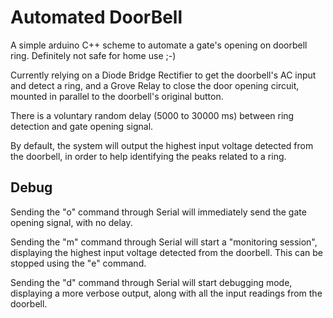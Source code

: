 # Automated DoorBell
A simple arduino C++ scheme to automate a gate's opening on doorbell ring. Definitely not safe for home use ;-)

Currently relying on a Diode Bridge Rectifier to get the doorbell's AC input and detect a ring, and a Grove Relay to close the door opening circuit, mounted in parallel to the doorbell's original button.

There is a voluntary random delay (5000 to 30000 ms) between ring detection and gate opening signal.

By default, the system will output the highest input voltage detected from the doorbell, in order to help identifying the peaks related to a ring.

## Debug

Sending the "o" command through Serial will immediately send the gate opening signal, with no delay.

Sending the "m" command through Serial will start a "monitoring session", displaying the highest input voltage detected from the doorbell. This can be stopped using the "e" command.

Sending the "d" command through Serial will start debugging mode, displaying a more verbose output, along with all the input readings from the doorbell.
